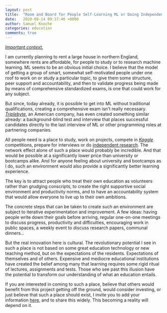 ```yaml
---
layout: post
title:  "Room and Board for People Self-Learning ML or Doing Independent ML Research"
date:   2020-08-14 09:37:46 +0000
author: Samuel Knoche
categories: education
comments: true
---
```


[*Important context.*](https://thememeticist.com/education/2020/08/14/the-best-educational-institution.html)

I am currently planning to rent a large house in northern England, somewhere rents are affordable, for people to study or to research machine learning. ML seems to be an obvious initial choice. I believe that the model of getting a group of smart, somewhat self-motivated people under one roof to work on or study a particular topic, to give them some structure, peer support and accountability, and then to validate progress being made by means of comprehensive standardized exams, is one that could work for any subject.

But since, today already, it is possible to get into ML without traditional qualifications, creating a comprehensive exam isn&#39;t really necessary. [_Triplebyte_](https://triplebyte.com/), an American company, has even created something similar already: a background-blind test and interview that places successful candidates directly to the last interview of ML or other programming roles at partnering companies.

All people need is a place to study, work on projects, compete in [_Kaggle_](https://www.kaggle.com/) competitions, prepare for interviews or do [independent research](https://medium.com/@andreas_madsen/becoming-an-independent-researcher-and-getting-published-in-iclr-with-spotlight-c93ef0b39b8b). The network effect alone of such a place would probably be incredible. And that would be possible at a significantly lower price than university or bootcamps alike. And for anyone feeling about university and bootcamps as I do, such an environment would also provide a significantly better learning experience.

The key is to attract people who treat their own education as volunteers rather than grudging conscripts, to create the right supportive social environment and productivity norms, and to have an accountability system that would allow everyone to live up to their own ambitions.

The concrete steps that can be taken to create such an environment are subject to iterative experimentation and improvement. A few ideas: having people write down their goals before arriving, regular one-on-one meetings to discuss progress, productivity and difficulties, encouraging work in public spaces, a weekly event to discuss research papers, communal dinners…

But the real innovation here is cultural. The revolutionary potential I see in such a place is not based on some great education technology or new teaching method, but on the expectations of the residents. Expectations of themselves and of others. Expensive and mediocre educational institutions have created the belief among many that learning requires some rigid ritual of lectures, assignments and tests. Those who see past this illusion have the potential to transform our understanding of what an education entails.

If you are interested in coming to such a place, believe that others would benefit from this project getting off the ground, would consider investing, or just believe that such a place should exist, I invite you to add your information [here](https://docs.google.com/forms/d/e/1FAIpQLSfcb_8PijSmP69-rw1pdr2ZnHEsFK_weApyWzRa9maiF6PCeQ/viewform?usp=sf_link), and to share this widely. This becoming a reality will depend on it.